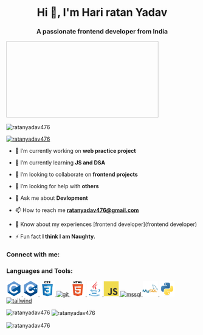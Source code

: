 <h1 align="center">Hi 👋, I'm Hari ratan Yadav</h1>
<h3 align="center">A passionate frontend developer from India</h3>
  <img width="400px" height="200px" style="https://cdn.dribbble.com/users/1059583/screenshots/4171367/coding-freak.gif" alt="">
<p align="left"> <img src="https://komarev.com/ghpvc/?username=ratanyadav476&label=Profile%20views&color=0e75b6&style=flat" alt="ratanyadav476" /> </p>

<p align="left"> <a href="https://github.com/ryo-ma/github-profile-trophy"><img src="https://github-profile-trophy.vercel.app/?username=ratanyadav476" alt="ratanyadav476" /></a> </p>

- 🔭 I’m currently working on **web practice project**

- 🌱 I’m currently learning **JS and DSA**

- 👯 I’m looking to collaborate on **frontend projects**

- 🤝 I’m looking for help with **others**

- 💬 Ask me about **Devlopment**

- 📫 How to reach me **ratanyadav476@gmail.com**

- 📄 Know about my experiences [frontend developer](frontend developer)

- ⚡ Fun fact **I think I am Naughty.**

<h3 align="left">Connect with me:</h3>
<p align="left">
</p>

<h3 align="left">Languages and Tools:</h3>
<p align="left"> <a href="https://www.cprogramming.com/" target="_blank" rel="noreferrer"> <img src="https://raw.githubusercontent.com/devicons/devicon/master/icons/c/c-original.svg" alt="c" width="40" height="40"/> </a> <a href="https://www.w3schools.com/cpp/" target="_blank" rel="noreferrer"> <img src="https://raw.githubusercontent.com/devicons/devicon/master/icons/cplusplus/cplusplus-original.svg" alt="cplusplus" width="40" height="40"/> </a> <a href="https://www.w3schools.com/css/" target="_blank" rel="noreferrer"> <img src="https://raw.githubusercontent.com/devicons/devicon/master/icons/css3/css3-original-wordmark.svg" alt="css3" width="40" height="40"/> </a> <a href="https://git-scm.com/" target="_blank" rel="noreferrer"> <img src="https://www.vectorlogo.zone/logos/git-scm/git-scm-icon.svg" alt="git" width="40" height="40"/> </a> <a href="https://www.w3.org/html/" target="_blank" rel="noreferrer"> <img src="https://raw.githubusercontent.com/devicons/devicon/master/icons/html5/html5-original-wordmark.svg" alt="html5" width="40" height="40"/> </a> <a href="https://www.java.com" target="_blank" rel="noreferrer"> <img src="https://raw.githubusercontent.com/devicons/devicon/master/icons/java/java-original.svg" alt="java" width="40" height="40"/> </a> <a href="https://developer.mozilla.org/en-US/docs/Web/JavaScript" target="_blank" rel="noreferrer"> <img src="https://raw.githubusercontent.com/devicons/devicon/master/icons/javascript/javascript-original.svg" alt="javascript" width="40" height="40"/> </a> <a href="https://www.microsoft.com/en-us/sql-server" target="_blank" rel="noreferrer"> <img src="https://www.svgrepo.com/show/303229/microsoft-sql-server-logo.svg" alt="mssql" width="40" height="40"/> </a> <a href="https://www.mysql.com/" target="_blank" rel="noreferrer"> <img src="https://raw.githubusercontent.com/devicons/devicon/master/icons/mysql/mysql-original-wordmark.svg" alt="mysql" width="40" height="40"/> </a> <a href="https://www.python.org" target="_blank" rel="noreferrer"> <img src="https://raw.githubusercontent.com/devicons/devicon/master/icons/python/python-original.svg" alt="python" width="40" height="40"/> </a> <a href="https://tailwindcss.com/" target="_blank" rel="noreferrer"> <img src="https://www.vectorlogo.zone/logos/tailwindcss/tailwindcss-icon.svg" alt="tailwind" width="40" height="40"/> </a> </p>

<p><img align="left" src="https://github-readme-stats.vercel.app/api/top-langs?username=ratanyadav476&show_icons=true&locale=en&layout=compact" alt="ratanyadav476" /></p>

<p>&nbsp;<img align="center" src="https://github-readme-stats.vercel.app/api?username=ratanyadav476&show_icons=true&locale=en" alt="ratanyadav476" /></p>

<p><img align="center" src="https://github-readme-streak-stats.herokuapp.com/?user=ratanyadav476&" alt="ratanyadav476" /></p>

